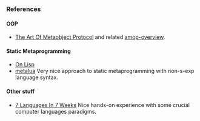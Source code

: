 <link rel="stylesheet" href="/css/markdown.css"></link>


### References

#### OOP

* [The Art Of Metaobject Protocol](./amop) and related
  [amop-overview](#).


#### Static Metaprogramming

* [On Lisp](#)
* [metalua](http://metalua.blogspot.com) Very nice approach to
  static metaprogramming with non-s-exp language syntax.


#### Other stuff

* [7 Languages In 7 Weeks](#) Nice hands-on experience with some crucial
  computer languages paradigms.



